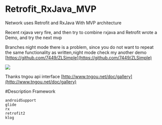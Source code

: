 # Retrofit_RxJava_MVP
Network uses Retrofit and RxJava With MVP architecture

Recent rxjava very fire, and then try to combine rxjava and Retrofit wrote a Demo, and try the next mvp

Branches night mode there is a problem, since you do not want to repeat the same functionality as written,night mode check my another demo
[https://github.com/7449/ZLSimple](https://github.com/7449/ZLSimple)

![](https://github.com/blackCave/Retrofit_RxJava_MVP/blob/master/image/C.gif)

Thanks tngou api interface [http://www.tngou.net/doc/gallery](http://www.tngou.net/doc/gallery)

#Description Framework

	androidSupport
	glide
	rx
	retrofit2
	klog

